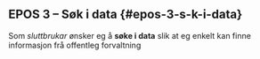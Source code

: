 ## EPOS 3 – Søk i data {#epos-3-s-k-i-data}

Som _sluttbrukar_ ønsker eg å **søke i data** slik at eg enkelt kan finne informasjon frå offentleg forvaltning